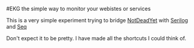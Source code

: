 #EKG the simple way to monitor your webistes or services

This is a very simple experiment trying to bridge [NotDeadYet](https://github.com/uglybugger/NotDeadYet) with [Serilog](http://serilog.net/) and [Seq](https://getseq.net/)

Don't expect it to be pretty. I have made all the shortcuts I could think of.
